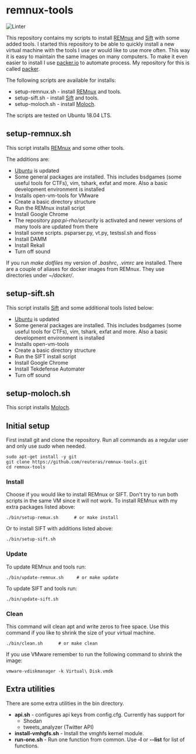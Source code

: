 # remnux-tools

![Linter](https://github.com/reuteras/remnux-tools/workflows/Linter/badge.svg)

This repository contains my scripts to install [REMnux](https://remnux.org) and [Sift](https://github.com/sans-dfir/sift-bootstrap) with some added tools. I started this repository to be able to quickly install a new virtual machine with the tools I use or would like to use more often. This way it is easy to maintain the same images on many computers. To make it even easier to install I use [packer.io](https://www.packer.io/) to automate process. My repository for this is called [packer](https://github.com/reuteras/packer).

The following scripts are available for installs:

* setup-remnux.sh - install [REMnux](https://remnux.org) and tools.
* setup-sift.sh - install [Sift](https://github.com/sans-dfir/sift-bootstrap) and tools.
* setup-moloch.sh - install [Moloch](https://molo.ch/).

The scripts are tested on Ubuntu 18.04 LTS.

## setup-remnux.sh

This script installs [REMnux](https://remnux.org) and some other tools.

The additions are:
* [Ubuntu](https://www.ubuntu.com/) is updated
* Some general packages are installed. This includes bsdgames (some useful tools for CTFs), vim, tshark, exfat and more. Also a basic development environment is installed
* Installs open-vm-tools for VMware
* Create a basic directory structure
* Run the REMnux install script
* Install Google Chrome
* The repository _ppa:pi-rho/security_ is activated and newer versions of many tools are updated from there
* Install some scripts. psparser.py, vt.py, testssl.sh and floss
* Install DAMM
* Install Rekall
* Turn off sound

If you run *make dotfiles* my version of _.bashrc_, _.vimrc_ are installed. There are a couple of aliases for docker images from REMnux. They use directories under _~/docker/<tool name>_.

## setup-sift.sh

This script installs [Sift](https://github.com/sans-dfir/sift-bootstrap)  and some additional tools listed below:

* [Ubuntu](https://www.ubuntu.com/) is updated
* Some general packages are installed. This includes bsdgames (some useful tools for CTFs), vim, tshark, exfat and more. Also a basic development environment is installed
* Installs open-vm-tools
* Create a basic directory structure
* Run the SIFT install script
* Install Google Chrome
* Install Tekdefense Automater
* Turn off sound

## setup-moloch.sh

This script installs [Moloch](https://molo.ch/).

## Initial setup

First install git and clone the repository. Run all commands as a regular user and only use *sudo* when needed.

    sudo apt-get install -y git
    git clone https://github.com/reuteras/remnux-tools.git
    cd remnux-tools

### Install

Choose if you would like to install REMnux or SIFT. Don't try to run both scripts in the same VM since it will not work. To install REMnux with my extra packages listed above:

    ./bin/setup-remux.sh      # or make install

Or to install SIFT with additions listed above:

    ./bin/setup-sift.sh

### Update

To update REMnux and tools run:

    ./bin/update-remnux.sh     # or make update

To update SIFT and tools run:

    ./bin/update-sift.sh

### Clean

This command will clean apt and write zeros to free space. Use this command if you like to shrink the size of your virtual machine.

    ./bin/clean.sh      # or make clean

If you use VMware remember to run the following command to shrink the image:

    vmware-vdiskmanager -k Virtual\ Disk.vmdk

## Extra utilities

There are some extra utilities in the bin directory.

* **api.sh** - configures api keys from config.cfg. Currently has support for
  - Shodan
  - tweets_analyzer (Twitter API)
* **install-vmhgfs.sh** - Install the vmghfs kernel module.
* **run-one.sh** - Run one function from common. Use **-l** or **--list** for list of functions.

